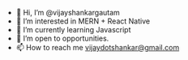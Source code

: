 - 👋 Hi, I’m @vijayshankargautam
- 👀 I’m interested in MERN + React Native
- 🌱 I’m currently learning Javascript
- 💞️ I’m open to opportunities.
- 📫 How to reach me vijaydotshankar@gmail.com

<!---
vijayshankargautam/vijayshankargautam is a ✨ special ✨ repository because its `README.md` (this file) appears on your GitHub profile.
You can click the Preview link to take a look at your changes.
--->
